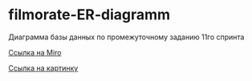 # filmorate-ER-diagramm
Диаграмма базы данных по промежуточному заданию 11го спринта

[Ссылка на Miro](https://miro.com/app/board/uXjVPjUyfgk=/?share_link_id=576475642129)

[Ссылка на картинку](https://github.com/RybkinMike/filmorate-ER-diagramm/blob/main/Untitled%20(1).jpg)
